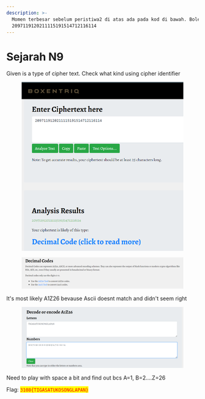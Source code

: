 ```yaml
---
description: >-
  Momen terbesar sebelum peristiwa2 di atas ada pada kod di bawah. Boleh baca ?
  2097119120211115191514712116114
---
```


# Sejarah N9

Given is a type of cipher text. Check what kind using cipher identifier

<figure><img src="../../../.gitbook/assets/image (434).png" alt=""><figcaption></figcaption></figure>

<figure><img src="../../../.gitbook/assets/image (435).png" alt=""><figcaption></figcaption></figure>

It's most likely A1Z26 bevause Ascii doesnt match and didn't seem right

<figure><img src="../../../.gitbook/assets/image (436).png" alt=""><figcaption></figcaption></figure>

Need to play with space a bit and find out bcs A=1, B=2....Z=26

Flag: <mark style="color:red;">`3108{TIGASATUKOSONGLAPAN}`</mark>
